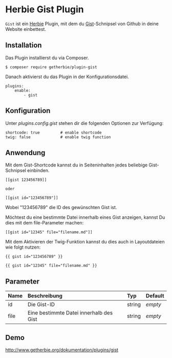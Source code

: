Herbie Gist Plugin
==================

`Gist` ist ein [Herbie](http://github.com/getherbie/herbie) Plugin, mit dem du [Gist](https://gist.github.com)-Schnipsel 
von Github in deine Website einbettest.


## Installation

Das Plugin installierst du via Composer.

	$ composer require getherbie/plugin-gist

Danach aktivierst du das Plugin in der Konfigurationsdatei.

    plugins:
        enable:
            - gist


## Konfiguration

Unter *plugins.config.gist* stehen dir die folgenden Optionen zur Verfügung:

    shortcode: true         # enable shortcode
    twig: false             # enable twig function


## Anwendung

Mit dem Gist-Shortcode kannst du in Seiteninhalten jedes beliebige Gist-Schnipsel einbinden.

    [[gist 123456789]]
    
    oder
    
    [[gist id="123456789"]]    

Wobei "123456789" die ID des gewünschten Gist ist.

Möchtest du eine bestimmte Datei innerhalb eines Gist anzeigen, kannst Du dies mit dem file-Parameter machen: 

    [[gist id="12345" file="filename.md"]]
    
Mit dem Aktivieren der Twig-Funktion kannst du dies auch in Layoutdateien wie folgt nutzen:
     
    {{ gist id="123456789" }}    

    {{ gist id="12345" file="filename.md" }}


## Parameter

Name        | Beschreibung                              | Typ       | Default
:---------- | :-----------------------------------------| :-------- | :------
id          | Die Gist-ID                               | string    |  *empty*
file        | Eine bestimmte Datei innerhalb des Gist   | string    |  *empty*


## Demo

<http://www.getherbie.org/dokumentation/plugins/gist>
